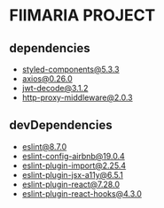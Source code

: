 # FIlMARIA PROJECT

## dependencies
+ styled-components@5.3.3
+ axios@0.26.0
+ jwt-decode@3.1.2
+ http-proxy-middleware@2.0.3


## devDependencies
+ eslint@8.7.0
+ eslint-config-airbnb@19.0.4
+ eslint-plugin-import@2.25.4
+ eslint-plugin-jsx-a11y@6.5.1
+ eslint-plugin-react@7.28.0
+ eslint-plugin-react-hooks@4.3.0